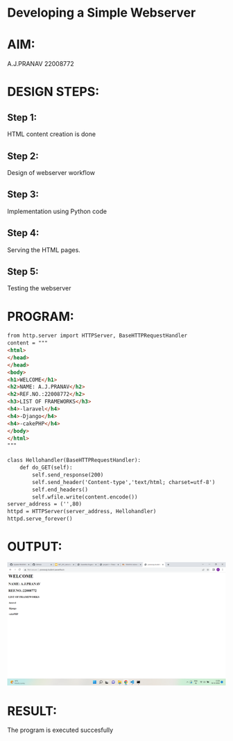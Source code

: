 # Developing a Simple Webserver

# AIM:
  A.J.PRANAV
  22008772
# DESIGN STEPS:

## Step 1:

HTML content creation is done

## Step 2:

Design of webserver workflow

## Step 3:

Implementation using Python code

## Step 4:

Serving the HTML pages.

## Step 5:

Testing the webserver

# PROGRAM:
```html python
from http.server import HTTPServer, BaseHTTPRequestHandler
content = """
<html>
</head>
</head>
<body>
<h1>WELCOME</h1>
<h2>NAME: A.J.PRANAV</h2>
<h2>REF.NO.:22008772</h2>
<h3>LIST OF FRAMEWORKS</h3>
<h4>-laravel</h4>
<h4>-Django</h4>
<h4>-cakePHP</h4>
</body>
</html>
"""

class Hellohandler(BaseHTTPRequestHandler):
    def do_GET(self):
        self.send_response(200)
        self.send_header('Content-type','text/html; charset=utf-8')
        self.end_headers()
        self.wfile.write(content.encode())
server_address = ('',80)
httpd = HTTPServer(server_address, Hellohandler)
httpd.serve_forever()
```
# OUTPUT:
![label](/frameworks.png)
# RESULT:

The program is executed succesfully
